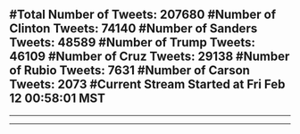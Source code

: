 #Total Number of Tweets: 207680 
#Number of Clinton Tweets: 74140
#Number of Sanders Tweets: 48589
#Number of Trump Tweets: 46109
#Number of Cruz Tweets: 29138
#Number of Rubio Tweets: 7631
#Number of Carson Tweets: 2073
#Current Stream Started at Fri Feb 12 00:58:01 MST
---
---
---

